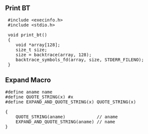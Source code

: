 
## Print BT

<pre>
 #include &lt;execinfo.h&gt;
 #include &lt;stdio.h&gt;

 void print_bt()
 {
 	void *array[128];
  	size_t size;
  	size = backtrace(array, 128);
  	backtrace_symbols_fd(array, size, STDERR_FILENO);
 }
</pre>

## Expand Macro

<pre>
#define aname name
#define QUOTE_STRING(x) #x
#define EXPAND_AND_QUOTE_STRING(x) QUOTE_STRING(x)

{
	QUOTE_STRING(aname)            // aname
	EXPAND_AND_QUOTE_STRING(aname) // name
}
</pre>